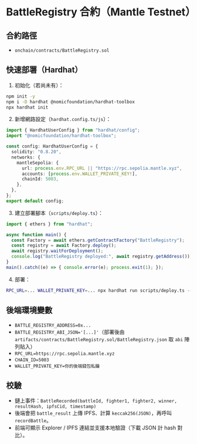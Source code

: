 # BattleRegistry 合約（Mantle Testnet）

## 合約路徑
- `onchain/contracts/BattleRegistry.sol`

## 快速部署（Hardhat）
1. 初始化（若尚未有）：
```bash
npm init -y
npm i -D hardhat @nomicfoundation/hardhat-toolbox
npx hardhat init
```
2. 新增網路設定（`hardhat.config.ts/js`）：
```ts
import { HardhatUserConfig } from "hardhat/config";
import "@nomicfoundation/hardhat-toolbox";

const config: HardhatUserConfig = {
  solidity: "0.8.20",
  networks: {
    mantleSepolia: {
      url: process.env.RPC_URL || "https://rpc.sepolia.mantle.xyz",
      accounts: [process.env.WALLET_PRIVATE_KEY!],
      chainId: 5003,
    },
  },
};
export default config;
```
3. 建立部署腳本（`scripts/deploy.ts`）：
```ts
import { ethers } from "hardhat";

async function main() {
  const Factory = await ethers.getContractFactory("BattleRegistry");
  const registry = await Factory.deploy();
  await registry.waitForDeployment();
  console.log("BattleRegistry deployed:", await registry.getAddress());
}
main().catch((e) => { console.error(e); process.exit(1); });
```
4. 部署：
```bash
RPC_URL=... WALLET_PRIVATE_KEY=... npx hardhat run scripts/deploy.ts --network mantleSepolia
```

## 後端環境變數
- `BATTLE_REGISTRY_ADDRESS=0x...`
- `BATTLE_REGISTRY_ABI_JSON='[...]'`（部署後由 `artifacts/contracts/BattleRegistry.sol/BattleRegistry.json` 取 `abi` 陣列貼入）
- `RPC_URL=https://rpc.sepolia.mantle.xyz`
- `CHAIN_ID=5003`
- `WALLET_PRIVATE_KEY=你的後端錢包私鑰`

## 校驗
- 鏈上事件：`BattleRecorded(battleId, fighter1, fighter2, winner, resultHash, ipfsCid, timestamp)`
- 後端會把 `battle_result` 上傳 IPFS、計算 `keccak256(JSON)`，再呼叫 `recordBattle`。
- 前端可顯示 Explorer / IPFS 連結並支援本地驗證（下載 JSON 計 hash 對比）。
